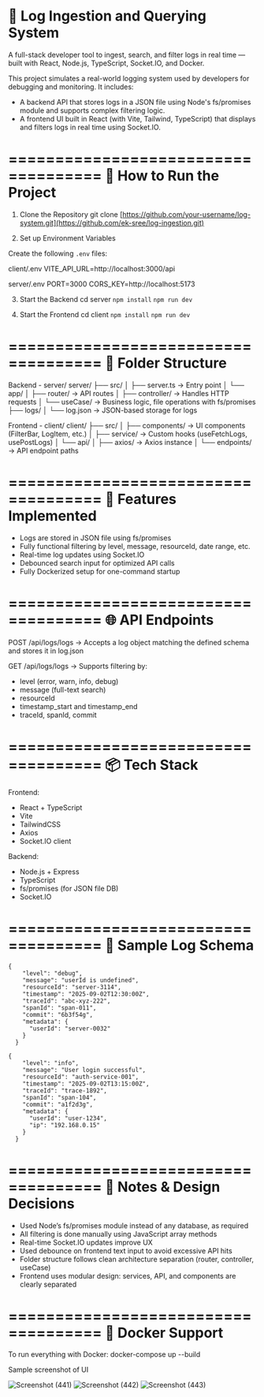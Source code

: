 # 🧠 Log Ingestion and Querying System

A full-stack developer tool to ingest, search, and filter logs in real time — built with React, Node.js, TypeScript, Socket.IO, and Docker.

This project simulates a real-world logging system used by developers for debugging and monitoring. It includes:

- A backend API that stores logs in a JSON file using Node's fs/promises module and supports complex filtering logic.
- A frontend UI built in React (with Vite, Tailwind, TypeScript) that displays and filters logs in real time using Socket.IO.

====================================
🚀 How to Run the Project
====================================

1. Clone the Repository
git clone [https://github.com/your-username/log-system.git](https://github.com/ek-sree/log-ingestion.git)

2. Set up Environment Variables

Create the following `.env` files:

client/.env
VITE_API_URL=http://localhost:3000/api

server/.env
PORT=3000
CORS_KEY=http://localhost:5173

3. Start the Backend
cd server
```npm install```
```npm run dev```

4. Start the Frontend
cd client
```npm install```
```npm run dev```

====================================
📁 Folder Structure
====================================

Backend - server/
server/
├── src/
│   ├── server.ts               → Entry point
│   └── app/
│       ├── router/             → API routes
│       ├── controller/         → Handles HTTP requests
│       └── useCase/            → Business logic, file operations with fs/promises
├── logs/
│   └── log.json                → JSON-based storage for logs

Frontend - client/
client/
├── src/
│   ├── components/             → UI components (FilterBar, LogItem, etc.)
│   ├── service/                → Custom hooks (useFetchLogs, usePostLogs)
│   └── api/
│       ├── axios/              → Axios instance
│       └── endpoints/          → API endpoint paths

====================================
🧠 Features Implemented
====================================

- Logs are stored in JSON file using fs/promises
- Fully functional filtering by level, message, resourceId, date range, etc.
- Real-time log updates using Socket.IO
- Debounced search input for optimized API calls
- Fully Dockerized setup for one-command startup

====================================
🌐 API Endpoints
====================================

POST /api/logs/logs
→ Accepts a log object matching the defined schema and stores it in log.json

GET /api/logs/logs
→ Supports filtering by:
   - level (error, warn, info, debug)
   - message (full-text search)
   - resourceId
   - timestamp_start and timestamp_end
   - traceId, spanId, commit


====================================
📦 Tech Stack
====================================

Frontend:
- React + TypeScript
- Vite
- TailwindCSS
- Axios
- Socket.IO client

Backend:
- Node.js + Express
- TypeScript
- fs/promises (for JSON file DB)
- Socket.IO

====================================
📄 Sample Log Schema
====================================
```
{
    "level": "debug",
    "message": "userId is undefined",
    "resourceId": "server-3114",
    "timestamp": "2025-09-02T12:30:00Z",
    "traceId": "abc-xyz-222",
    "spanId": "span-011",
    "commit": "6b3f54g",
    "metadata": {
      "userId": "server-0032"
    }
  }
```
```
{
    "level": "info",
    "message": "User login successful",
    "resourceId": "auth-service-001",
    "timestamp": "2025-09-02T13:15:00Z",
    "traceId": "trace-1892",
    "spanId": "span-104",
    "commit": "a1f2d3g",
    "metadata": {
      "userId": "user-1234",
      "ip": "192.168.0.15"
    }
  }
```
====================================
📌 Notes & Design Decisions
====================================

- Used Node’s fs/promises module instead of any database, as required
- All filtering is done manually using JavaScript array methods
- Real-time Socket.IO updates improve UX
- Used debounce on frontend text input to avoid excessive API hits
- Folder structure follows clean architecture separation (router, controller, useCase)
- Frontend uses modular design: services, API, and components are clearly separated

====================================
🐳 Docker Support
====================================

To run everything with Docker:
docker-compose up --build

Sample screenshot of UI

![Screenshot (441)](https://github.com/user-attachments/assets/d9499d19-06e8-4275-b54a-7d64116808ce)
![Screenshot (442)](https://github.com/user-attachments/assets/01a2509e-0055-4729-b626-a3897e2993d4)
![Screenshot (443)](https://github.com/user-attachments/assets/ea18d56d-05d9-44bc-9284-05e75579c87c)



